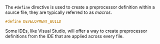 The `#define` directive is used to create a preprocessor definition within a source file, they are typically referred to as *macros*.

```cpp
#define DEVELOPMENT_BUILD
```

Some IDEs, like Visual Studio, will offer a way to create preprocessor definitions from the IDE that are applied across every file.